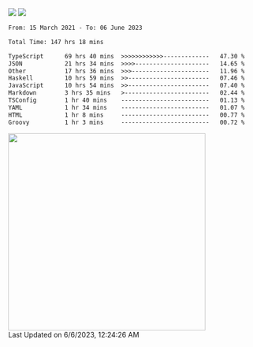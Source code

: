 <div>
  <img src="https://github-readme-stats.vercel.app/api?username=naporin0624&count_private=true&show_icons=true" />
  <img src="https://github-readme-stats.vercel.app/api/top-langs/?username=naporin0624&layout=compact&hide=css" />
  <!--START_SECTION:waka-->

```txt
From: 15 March 2021 - To: 06 June 2023

Total Time: 147 hrs 18 mins

TypeScript      69 hrs 40 mins  >>>>>>>>>>>>-------------   47.30 %
JSON            21 hrs 34 mins  >>>>---------------------   14.65 %
Other           17 hrs 36 mins  >>>----------------------   11.96 %
Haskell         10 hrs 59 mins  >>-----------------------   07.46 %
JavaScript      10 hrs 54 mins  >>-----------------------   07.40 %
Markdown        3 hrs 35 mins   >------------------------   02.44 %
TSConfig        1 hr 40 mins    -------------------------   01.13 %
YAML            1 hr 34 mins    -------------------------   01.07 %
HTML            1 hr 8 mins     -------------------------   00.77 %
Groovy          1 hr 3 mins     -------------------------   00.72 %
```

<!--END_SECTION:waka-->
  
  <!--START_SECTION:lapras-card-->
<a href="https://lapras.com/public/CDQE7TF" target="_blank" rel="noopener noreferrer"><img src="https://lapras-card-generator.vercel.app/api/svg?e=3.68&b=3.48&i=3.5&b1=%23232323&b2=%236d6d6d&i1=%23212121&i2=%23818181&l=ja" width="400" ></a>  
Last Updated on 6/6/2023, 12:24:26 AM
<!--END_SECTION:lapras-card-->
</div>
